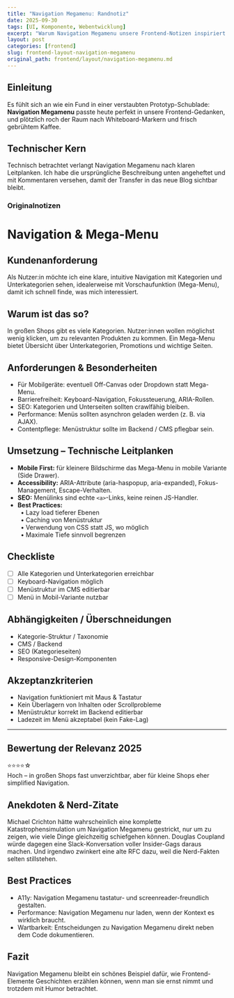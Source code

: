 ```yaml
---
title: "Navigation Megamenu: Randnotiz"
date: 2025-09-30
tags: [UI, Komponente, Webentwicklung]
excerpt: "Warum Navigation Megamenu unsere Frontend-Notizen inspiriert."
layout: post
categories: [frontend]
slug: frontend-layout-navigation-megamenu
original_path: frontend/layout/navigation-megamenu.md
---
```


## Einleitung
Es fühlt sich an wie ein Fund in einer verstaubten Prototyp-Schublade: **Navigation Megamenu** passte heute perfekt in unsere Frontend-Gedanken, und plötzlich roch der Raum nach Whiteboard-Markern und frisch gebrühtem Kaffee.

## Technischer Kern
Technisch betrachtet verlangt Navigation Megamenu nach klaren Leitplanken. Ich habe die ursprüngliche Beschreibung unten angeheftet und mit Kommentaren versehen, damit der Transfer in das neue Blog sichtbar bleibt.

### Originalnotizen
# Navigation & Mega-Menu

## Kundenanforderung  
Als Nutzer:in möchte ich eine klare, intuitive Navigation mit Kategorien und Unterkategorien sehen, idealerweise mit Vorschaufunktion (Mega-Menu), damit ich schnell finde, was mich interessiert.

## Warum ist das so?  
In großen Shops gibt es viele Kategorien. Nutzer:innen wollen möglichst wenig klicken, um zu relevanten Produkten zu kommen. Ein Mega-Menu bietet Übersicht über Unterkategorien, Promotions und wichtige Seiten.  

## Anforderungen & Besonderheiten  
- Für Mobilgeräte: eventuell Off-Canvas oder Dropdown statt Mega-Menu.  
- Barrierefreiheit: Keyboard-Navigation, Fokussteuerung, ARIA-Rollen.  
- SEO: Kategorien und Unterseiten sollten crawlfähig bleiben.  
- Performance: Menüs sollten asynchron geladen werden (z. B. via AJAX).  
- Contentpflege: Menüstruktur sollte im Backend / CMS pflegbar sein.

## Umsetzung – Technische Leitplanken  
- **Mobile First:** für kleinere Bildschirme das Mega-Menu in mobile Variante (Side Drawer).  
- **Accessibility:** ARIA-Attribute (aria-haspopup, aria-expanded), Fokus-Management, Escape-Verhalten.  
- **SEO:** Menülinks sind echte `<a>`-Links, keine reinen JS-Handler.  
- **Best Practices:**  
 • Lazy load tieferer Ebenen  
 • Caching von Menüstruktur  
 • Verwendung von CSS statt JS, wo möglich  
 • Maximale Tiefe sinnvoll begrenzen  

## Checkliste  
- [ ] Alle Kategorien und Unterkategorien erreichbar  
- [ ] Keyboard-Navigation möglich  
- [ ] Menüstruktur im CMS editierbar  
- [ ] Menü in Mobil-Variante nutzbar  

## Abhängigkeiten / Überschneidungen  
- Kategorie-Struktur / Taxonomie  
- CMS / Backend  
- SEO (Kategorieseiten)  
- Responsive-Design-Komponenten  

## Akzeptanzkriterien  
- Navigation funktioniert mit Maus & Tastatur  
- Kein Überlagern von Inhalten oder Scrollprobleme  
- Menüstruktur korrekt im Backend editierbar  
- Ladezeit im Menü akzeptabel (kein Fake-Lag)  

---

## Bewertung der Relevanz 2025  
⭐⭐⭐⭐☆  
Hoch – in großen Shops fast unverzichtbar, aber für kleine Shops eher simplified Navigation.

## Anekdoten & Nerd-Zitate
Michael Crichton hätte wahrscheinlich eine komplette Katastrophensimulation um Navigation Megamenu gestrickt, nur um zu zeigen, wie viele Dinge gleichzeitig schiefgehen können. Douglas Coupland würde dagegen eine Slack-Konversation voller Insider-Gags daraus machen. Und irgendwo zwinkert eine alte RFC dazu, weil die Nerd-Fakten selten stillstehen.

## Best Practices
- A11y: Navigation Megamenu tastatur- und screenreader-freundlich gestalten.
- Performance: Navigation Megamenu nur laden, wenn der Kontext es wirklich braucht.
- Wartbarkeit: Entscheidungen zu Navigation Megamenu direkt neben dem Code dokumentieren.

## Fazit
Navigation Megamenu bleibt ein schönes Beispiel dafür, wie Frontend-Elemente Geschichten erzählen können, wenn man sie ernst nimmt und trotzdem mit Humor betrachtet.
